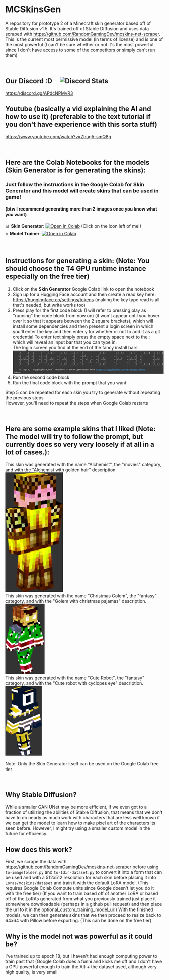 # MCSkinsGen
A repository for prototype 2 of a Minecraft skin generator based off of Stable Diffusion v1.5. It's trained off of Stable Diffusion and uses data scraped with https://github.com/RandomGamingDev/mcskins-net-scraper. <br/>
This is the current most permissive model (in terms of license) and is one of the most powerful (I can't be sure whether or not it's the most powerful since I don't have access to some of the competitors or simply can't run them)

<br/>

## Our Discord :D &nbsp;&nbsp;&nbsp; ![Discord Stats](https://img.shields.io/discord/1158518768067166338.svg?style=for-the-badge) <br/>
https://discord.gg/APdcNPMvR3

## Youtube (basically a vid explaining the AI and how to use it) (preferable to the text tutorial if you don't have experience with this sorta stuff)
https://www.youtube.com/watch?v=Zhug5-smQ8g

<br/>

## Here are the Colab Notebooks for the models (Skin Generator is for generating the skins):
### Just follow the instructions in the Google Colab for Skin Generator and this model will create skins that can be used in game!
#### (btw I recommend generating more than 2 images once you know what you want)

 📊 **Skin Generator**:  [![Open in Colab](https://raw.githubusercontent.com/hollowstrawberry/kohya-colab/main/assets/colab-badge.svg)](https://colab.research.google.com/github/RandomGamingDev/MCSkinsGen/blob/main/MCSkinGen.ipynb) (Click on the icon left of me!) <br/>
 ⭐ **Model Trainer**: [![Open in Colab](https://raw.githubusercontent.com/hollowstrawberry/kohya-colab/main/assets/colab-badge.svg)](https://colab.research.google.com/github/RandomGamingDev/MCSkinsGen/blob/main/MCSkinGenTrainer.ipynb)

<br/>

## Instructions for generating a skin: (Note: You should choose the T4 GPU runtime instance especially on the free tier)
1. Click on the **Skin Generator** Google Colab link to open the notebook
2. Sign up for a Hugging Face account and then create a read key here: https://huggingface.co/settings/tokens (making the key type read is all that's needed, but write works too)
3. Press play for the first code block (I will refer to pressing play as "running" the code block from now on) (it won't appear until you hover over it so that it appears between the 2 square brackets), which will install some dependencies and then present a login screen in which you'll enter the key and then enter `y` for whether or not to add it as a git credential To enter text simply press the empty space next to the `:` which will reveal an input bar that you can type in. <br/> The login screen you find at the end of the fancy install bars: <br/> ![The login screen](https://github.com/RandomGamingDev/MCSkinsGen/blob/main/imgs/login_screen.png)
5. Run the second code block
6. Run the final code block with the prompt that you want

Step 5 can be repeated for each skin you try to generate without repeating the previous steps <br/>
However, you'll need to repeat the steps when Google Colab restarts 

<br/>

## Here are some example skins that I liked (Note: The model will try to follow the prompt, but currently does so very very loosely if at all in a lot of cases.): <br/>

This skin was generated with the name "Alchemist", the "movies" category, and with the "Alchemist with golden hair" description. <br/>
![alt text](https://github.com/RandomGamingDev/MCSkinsGen/blob/main/imgs/demoSkin3.png) <br/>
This skin was generated with the name "Christmas Golem", the "fantasy" category, and with the "Golem with christmas pajamas" description. <br/>
![alt text](https://github.com/RandomGamingDev/MCSkinsGen/blob/main/imgs/demoSkin1.png) <br/>
This skin was generated with the name "Cute Robot", the "fantasy" category, and with the "Cute robot with cyclopes eye" description. <br/>
![alt text](https://github.com/RandomGamingDev/MCSkinsGen/blob/main/imgs/demoSkin2.png) <br/>

Note: Only the Skin Generator itself can be used on the Google Colab free tier

<br/>

## Why Stable Diffusion?
While a smaller GAN UNet may be more efficient, if we even got to a fraction of utilizing the abilities of Stable Diffusion, that means that we don't have to do nearly as much work with characters that are less well known if we can get the model to learn how to make pixel art of the characters its seen before.
However, I might try using a smaller custom model in the future for efficiency.

## How does this work?

First, we scrape the data with https://github.com/RandomGamingDev/mcskins-net-scraper before using `to-imagefolder.py` and `to-1dir-dataset.py` to convert it into a form that can be used and with a 512x512 resolution for each skin before placing it into `Loras/mcskins/dataset` and train it with the default LoRA model. (This requires Google Colab Compute units since Google doesn't let you do it with the free tier) (If you want to train based off of another LoRA or based off of the LoRAs generated from what you previously trained just place it somewhere downloadable (perhaps in a github pull request) and then place the url to it in the optional_custom_training_model_url)
With the finished models, we can then generate skins that we then proceed to resize back to 64x64 with Pillow before exporting. (This can be done on the free tier)

## Why is the model not was powerful as it could be?

I've trained up to epoch 18, but I haven't had enough computing power to train past that (Google Colab does a funni and kicks me off and I don't have a GPU powerful enough to train the AI) + the dataset used, although very high quality, is very small
